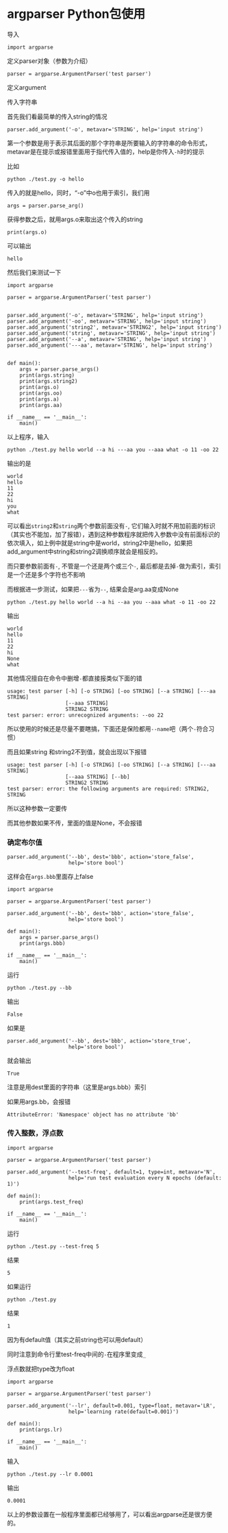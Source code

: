 # argparser Python包使用

导入

```
import argparse
```

定义parser对象（参数为介绍）

```
parser = argparse.ArgumentParser('test parser')
```

定义argument

传入字符串

首先我们看最简单的传入string的情况

```
parser.add_argument('-o', metavar='STRING', help='input string')
```

第一个参数是用于表示其后面的那个字符串是所要输入的字符串的命令形式，metavar是在提示或报错里面用于指代传入值的，help是你传入`-h`时的提示

比如

```
python ./test.py -o hello
```

传入的就是hello，同时，“-o”中o也用于索引，我们用

```
args = parser.parse_arg()
```

获得参数之后，就用args.o来取出这个传入的string

```
print(args.o)
```

可以输出

```
hello
```

然后我们来测试一下

```
import argparse

parser = argparse.ArgumentParser('test parser')


parser.add_argument('-o', metavar='STRING', help='input string')
parser.add_argument('-oo', metavar='STRING', help='input string')
parser.add_argument('string2', metavar='STRING2', help='input string')
parser.add_argument('string', metavar='STRING', help='input string')
parser.add_argument('--a', metavar='STRING', help='input string')
parser.add_argument('---aa', metavar='STRING', help='input string')


def main():
    args = parser.parse_args()
    print(args.string)
    print(args.string2)
    print(args.o)
    print(args.oo)
    print(args.a)
    print(args.aa)

if __name__ == '__main__':
    main()
```

以上程序，输入

```
python ./test.py hello world --a hi ---aa you --aaa what -o 11 -oo 22
```

输出的是

```
world
hello
11
22
hi
you
what
```

可以看出`string2`和`string`两个参数前面没有`-`, 它们输入时就不用加前面的标识（其实也不能加，加了报错），遇到这种参数程序就把传入参数中没有前面标识的依次填入，如上例中就是string中是world，string2中是hello，如果把add_argument中string和string2调换顺序就会是相反的。

而只要参数前面有`-`, 不管是一个还是两个或三个`-`, 最后都是去掉`-`做为索引，索引是一个还是多个字符也不影响

而根据进一步测试，如果把`---`省为`--`, 结果会是arg.aa变成None

```
python ./test.py hello world --a hi --aa you --aaa what -o 11 -oo 22
```

输出

```
world
hello
11
22
hi
None
what
```

其他情况擅自在命令中删增`-`都直接报类似下面的错

```
usage: test parser [-h] [-o STRING] [-oo STRING] [--a STRING] [---aa STRING]
                   [--aaa STRING]
                   STRING2 STRING
test parser: error: unrecognized arguments: --oo 22
```

所以使用的时候还是尽量不要瞎搞，下面还是保险都用`--name`吧（两个`-`符合习惯）

而且如果string 和string2不到值，就会出现以下报错

```
usage: test parser [-h] [-o STRING] [-oo STRING] [--a STRING] [---aa STRING]
                   [--aaa STRING] [--bb]
                   STRING2 STRING
test parser: error: the following arguments are required: STRING2, STRING
```

所以这种参数一定要传

而其他参数如果不传，里面的值是None，不会报错

### 确定布尔值

```
parser.add_argument('--bb', dest='bbb', action='store_false',
                    help='store bool')
```

这样会在`args.bbb`里面存上false

```
import argparse

parser = argparse.ArgumentParser('test parser')

parser.add_argument('--bb', dest='bbb', action='store_false',
                    help='store bool')

def main():
    args = parser.parse_args()
    print(args.bbb)

if __name__ == '__main__':
    main()
```

运行

```
python ./test.py --bb
```

输出

```
False
```

如果是

```
parser.add_argument('--bb', dest='bbb', action='store_true',
                    help='store bool')
```

就会输出

```
True
```

注意是用dest里面的字符串（这里是args.bbb）索引

如果用args.bb，会报错

```
AttributeError: 'Namespace' object has no attribute 'bb'
```

### 传入整数，浮点数

```
import argparse

parser = argparse.ArgumentParser('test parser')

parser.add_argument('--test-freq', default=1, type=int, metavar='N', 
                    help='run test evaluation every N epochs (default: 1)')

def main():
    print(args.test_freq)

if __name__ == '__main__':
    main()
```

运行

```
python ./test.py --test-freq 5
```

结果

```
5
```

如果运行

```
python ./test.py
```

结果

```
1
```

因为有default值（其实之前string也可以用default）

同时注意到命令行里test-freq中间的`-`在程序里变成`_`

浮点数就把type改为float

```
import argparse

parser = argparse.ArgumentParser('test parser')

parser.add_argument('--lr', default=0.001, type=float, metavar='LR', 
                    help='learning rate(default=0.001)')

def main():
    print(args.lr)

if __name__ == '__main__':
    main()
```

输入

```
python ./test.py --lr 0.0001
```

输出

```
0.0001
```



以上的参数设置在一般程序里面都已经够用了，可以看出argparse还是很方便的。





